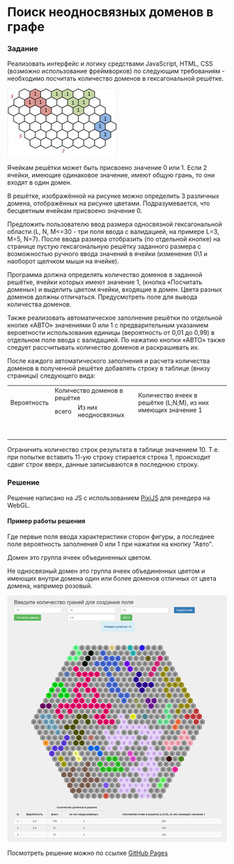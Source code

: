 # Поиск неодносвязных доменов в графе

### Задание 

Реализовать интерфейс и логику средствами JavaScript, HTML, CSS (возможно использование фреймворков) по следующим требованиям - необходимо посчитать количество доменов в гексагональной решётке.

![task-image-1](./gitdist/task-image-1.jpg)

Ячейкам решётки может быть присвоено значение 0 или 1. Если 2 ячейки, имеющие одинаковое значение, имеют общую грань, то они входят в один домен.

В решётке, изображённой на рисунке можно определить 3 различных домена, отображённых на рисунке цветами. Подразумевается, что бесцветным ячейкам присвоено значение 0.

 

Предложить пользователю ввод размера односвязной гексагональной области (L, N, M<=30 - три поля ввода с валидацией, на примере L=3, M=5, N=7). После ввода размера отобразить (по отдельной кнопке) на странице пустую гексагональную решётку заданного размера с возможностью ручного ввода значений в ячейки (изменение 0\1 и наоборот щелчком мыши на ячейке).

Программа должна определять количество доменов в заданной решётке, ячейки которых имеют значение 1, (кнопка «Посчитать домены») и выделить цветом ячейки, входящие в домен. Цвета разных доменов должны отличаться. Предусмотреть поле для вывода количества доменов.

Также реализовать автоматическое заполнение решётки по отдельной кнопке «АВТО» значениями 0 или 1 с предварительным указанием вероятности использования единицы (вероятность от 0,01 до 0,99) в отдельном поле ввода с валидацией. По нажатию кнопки «АВТО» также следует рассчитывать количество доменов и раскрашивать их.

После каждого автоматического заполнения и расчета количества доменов в полученной решётке добавлять строку в таблице (внизу страницы) следующего вида:



<table>
    <thead>
    </thead>
    <tbody>
        <tr>
            <td rowspan=2>Вероятность</td>
            <td colspan="2">Количество доменов в решётке</td>
            <td rowspan=2>Количество ячеек в решётке (L;N;M), из них имеющих значение 1</td>
        </tr>
        <tr>
            <td>всего</td>
            <td>Из них неодносвязных</td>
        </tr>
        <tr>
            <td>&nbsp;</td>
            <td>&nbsp;</td>
            <td>&nbsp;</td>
            <td>&nbsp;</td>
        </tr>
        <tr>
            <td>&nbsp;</td>
            <td>&nbsp;</td>
            <td>&nbsp;</td>
            <td>&nbsp;</td>
        </tr>
    </tbody>
</table>



Ограничить количество строк результата в таблице значением 10. Т.е. при попытке вставить 11-ую строку стирается строка 1, происходит сдвиг строк вверх, данные записываются в последнюю строку.



### Решение

Решение написано на JS с использованием [PixiJS](http://www.pixijs.com) для ренедера на WebGL.

#### Пример работы решения

Где первые поля ввода характеристики сторон фигуры, а последнее поле вероятность заполнения 0 или 1 при нажатии на кнопку "Авто".

Домен это группа ячеек объединенных цветом.

Не односвязный домен это группа ячеек объединенных цветом и имеющих внутри домена один или более доменов отличных от цвета домена, например розовый.

![result-example](./gitdist/result-example.png)



Посмотреть решение можно по ссылке [GitHub Pages](https://tihon-ustinov.github.io/graph-hexagon-domains/)
